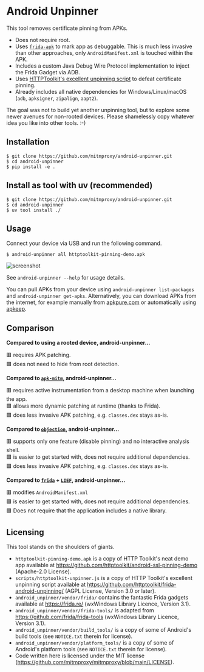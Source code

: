 # Android Unpinner

This tool removes certificate pinning from APKs.

 - Does not require root.
 - Uses [`frida-apk`](https://github.com/frida/frida-tools/blob/main/frida_tools/apk.py) to mark app as debuggable.
   This is much less invasive than other approaches, only `AndroidManifest.xml` is touched within the APK.
 - Includes a custom Java Debug Wire Protocol implementation to inject the Frida Gadget via ADB.
 - Uses [HTTPToolkit's excellent unpinning script](https://github.com/httptoolkit/frida-android-unpinning) to defeat certificate pinning.
 - Already includes all native dependencies for Windows/Linux/macOS (`adb`, `apksigner`, `zipalign`, `aapt2`).

The goal was not to build yet another unpinning tool, but to explore some newer avenues for non-rooted devices.
Please shamelessly copy whatever idea you like into other tools. :-)

## Installation

```console
$ git clone https://github.com/mitmproxy/android-unpinner.git
$ cd android-unpinner
$ pip install -e .
```

## Install as tool with uv (recommended)

```console
$ git clone https://github.com/mitmproxy/android-unpinner.git
$ cd android-unpinner
$ uv tool install ./
```


## Usage

Connect your device via USB and run the following command.

```console
$ android-unpinner all httptoolkit-pinning-demo.apk
```

![screenshot](https://uploads.hi.ls/2022-03/2022-03-08_09-09-36.png)

See `android-unpinner --help` for usage details.

You can pull APKs from your device using `android-unpinner list-packages` and `android-unpinner get-apks`.
Alternatively, you can download APKs from the internet, for example manually from [apkpure.com](https://apkpure.com/) or automatically
using [apkeep](https://github.com/EFForg/apkeep).  

## Comparison 

**Compared to using a rooted device, android-unpinner...**

🟥 requires APK patching.  
🟩 does not need to hide from root detection.  

**Compared to [`apk-mitm`](https://github.com/shroudedcode/apk-mitm), android-unpinner...**

🟥 requires active instrumentation from a desktop machine when launching the app.  
🟩 allows more dynamic patching at runtime (thanks to Frida).  
🟩 does less invasive APK patching, e.g. `classes.dex` stays as-is.  

**Compared to [`objection`](https://github.com/sensepost/objection), android-unpinner...**

🟥 supports only one feature (disable pinning) and no interactive analysis shell.  
🟩 is easier to get started with, does not require additional dependencies.  
🟩 does less invasive APK patching, e.g. `classes.dex` stays as-is.  

**Compared to [`frida`](https://frida.re/) + [`LIEF`](https://lief-project.github.io/doc/latest/tutorials/09_frida_lief.html),
android-unpinner...**

🟥 modifies `AndroidManifest.xml`  
🟩 is easier to get started with, does not require additional dependencies.  
🟩 Does not require that the application includes a native library.  

## Licensing

This tool stands on the shoulders of giants.

- `httptoolkit-pinning-demo.apk` is a copy of HTTP Toolkit's neat demo app available
  at https://github.com/httptoolkit/android-ssl-pinning-demo 
  (Apache-2.0 License).
- `scripts/httptoolkit-unpinner.js` is a copy of HTTP Toolkit's excellent unpinning script available at
  https://github.com/httptoolkit/frida-android-unpinning/ 
  (AGPL License, Version 3.0 or later).
- `android_unpinner/vendor/frida/` contains the fantastic Frida gadgets available at https://frida.re/
  (wxWindows Library Licence, Version 3.1).
- `android_unpinner/vendor/frida-tools/` is adapted from https://github.com/frida/frida-tools 
  (wxWindows Library Licence, Version 3.1).
- `android_unpinner/vendor/build_tools/` is a copy of some of Android's build tools 
  (see `NOTICE.txt` therein for license).
- `android_unpinner/vendor/platform_tools/` is a copy of some of Android's platform tools 
  (see `NOTICE.txt` therein for license).
- Code written here is licensed under the MIT license 
  (https://github.com/mitmproxy/mitmproxy/blob/main/LICENSE).
